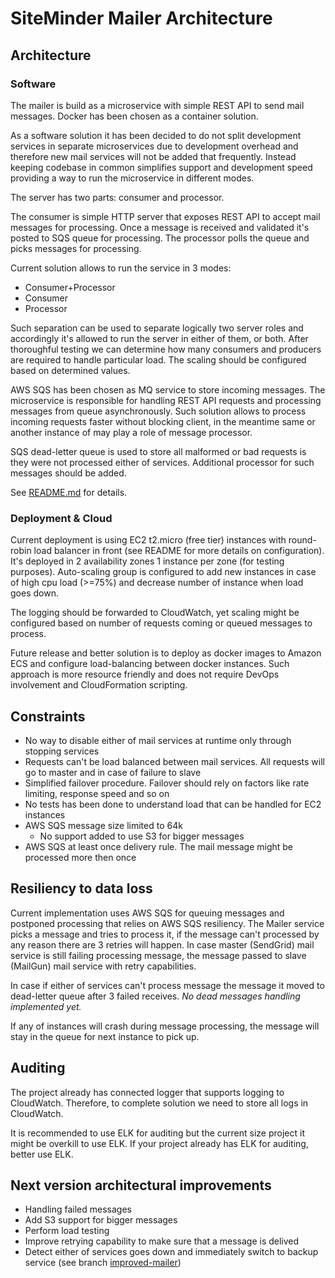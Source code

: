 # SiteMinder Mailer Architecture

## Architecture

### Software
The mailer is build as a microservice with simple REST API to send mail messages.
Docker has been chosen as a container solution.

As a software solution it has been decided to do not split development services in separate microservices
due to development overhead and therefore new mail services will not be added that frequently.
Instead keeping codebase in common simplifies support and development speed providing a way to 
run the microservice in different modes.

The server has two parts: consumer and processor.

The consumer is simple HTTP server that exposes REST API to accept mail messages for processing.
Once a message is received and validated it's posted to SQS queue for processing.
The processor polls the queue and picks messages for processing. 

Current solution allows to run the service in 3 modes:
- Consumer+Processor
- Consumer
- Processor

Such separation can be used to separate logically two server roles and accordingly it's allowed to
run the server in either of them, or both. After thoroughful testing we can determine 
how many consumers and producers are required to handle particular load. The scaling should be configured
based on determined values.

AWS SQS has been chosen as MQ service to store incoming messages. The microservice is responsible 
for handling REST API requests and processing messages from queue asynchronously.
Such solution allows to process incoming requests faster without blocking client,
in the meantime same or another instance of may play a role of message processor.

SQS dead-letter queue is used to store all malformed or bad requests is they were not processed either 
of services. Additional processor for such messages should be added. 

See [README.md](../README.md) for details.
 

### Deployment & Cloud

Current deployment is using EC2 t2.micro (free tier) instances with round-robin load balancer in front
(see README for more details on configuration).
It's deployed in 2 availability zones 1 instance per zone (for testing purposes). Auto-scaling group is configured to add new instances in case of high cpu load (>=75%) and decrease number of instance when load goes down.

The logging should be forwarded to CloudWatch, yet scaling might be configured based on number of
requests coming or queued messages to process.

Future release and better solution is to deploy as docker images to Amazon ECS and configure load-balancing between docker instances. Such approach is more resource friendly and does not require DevOps involvement and CloudFormation scripting. 

## Constraints

- No way to disable either of mail services at runtime only through stopping services
- Requests can't be load balanced between mail services. All requests will go to master and 
  in case of failure to slave
- Simplified failover procedure. Failover should rely on factors like rate limiting,
  response speed and so on 
- No tests has been done to understand load that can be handled for EC2 instances
- AWS SQS message size limited to 64k
    - No support added to use S3 for bigger messages
- AWS SQS at least once delivery rule. The mail message might be processed more then once


## Resiliency to data loss

Current implementation uses AWS SQS for queuing messages and postponed processing that relies 
on AWS SQS resiliency. The Mailer service picks a message and tries to process it, if the message
can't processed by any reason there are 3 retries will happen. In case master (SendGrid) mail service is still
failing processing message, the message passed to slave (MailGun) mail service with retry capabilities.

In case if either of services can't process message the message it moved to dead-letter queue 
after 3 failed receives. _No dead messages handling implemented yet._

If any of instances will crash during message processing,
the message will stay in the queue for next instance to pick up.

## Auditing

The project already has connected logger that supports logging to CloudWatch.
Therefore, to complete solution we need to store all logs in CloudWatch.

It is recommended to use ELK for auditing but the current size project it might be overkill to
use ELK. If your project already has ELK for auditing, better use ELK. 

## Next version architectural improvements

- Handling failed messages
- Add S3 support for bigger messages
- Perform load testing
- Improve retrying capability to make sure that a message is delived
- Detect either of services goes down and immediately switch to backup service (see branch [improved-mailer](https://github.com/kxalex/SiteMinderTask/tree/improved-mailer))

